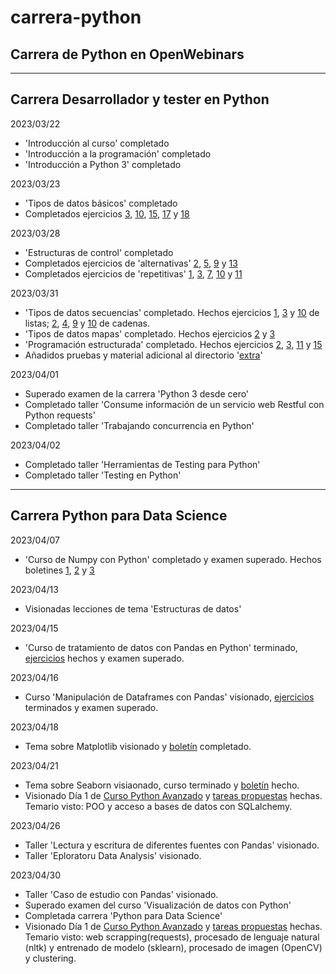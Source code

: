 # carrera-python
## Carrera de Python en OpenWebinars
-----------------------------------------------------------------------------------------------------------
## Carrera Desarrollador y tester en Python
2023/03/22
 - 'Introducción al curso' completado
 - 'Introducción a la programación' completado
 - 'Introducción a Python 3' completado
 
2023/03/23
 - 'Tipos de datos básicos' completado
 - Completados ejercicios [3](https://github.com/DiegoCarnero/carrera-python/blob/main/1-python-desde-cero/2-tipos_de_datos/EstructSec3.py), [10](https://github.com/DiegoCarnero/carrera-python/blob/main/1-python-desde-cero/2-tipos_de_datos/EstructSec10.py), [15](https://github.com/DiegoCarnero/carrera-python/blob/main/1-python-desde-cero/2-tipos_de_datos/EstructSec15.py), [17](https://github.com/DiegoCarnero/carrera-python/blob/main/1-python-desde-cero/2-tipos_de_datos/EstructSec17.py) y [18](https://github.com/DiegoCarnero/carrera-python/blob/main/1-python-desde-cero/2-tipos_de_datos/EstructSec18.py)

2023/03/28
 - 'Estructuras de control' completado
 - Completados ejercicios de 'alternativas' [2](https://github.com/DiegoCarnero/carrera-python/blob/main/1-python-desde-cero/3-estructuras_de_control/Alternativas2.py), [5](https://github.com/DiegoCarnero/carrera-python/blob/main/1-python-desde-cero/3-estructuras_de_control/Alternativas5.py), [9](https://github.com/DiegoCarnero/carrera-python/blob/main/1-python-desde-cero/3-estructuras_de_control/Alternativas9.py) y [13](https://github.com/DiegoCarnero/carrera-python/blob/main/1-python-desde-cero/3-estructuras_de_control/Alternativas13.py)
 - Completados ejercicios de 'repetitivas' [1](https://github.com/DiegoCarnero/carrera-python/blob/main/1-python-desde-cero/3-estructuras_de_control/Repetitivas1.py), [3](https://github.com/DiegoCarnero/carrera-python/blob/main/1-python-desde-cero/3-estructuras_de_control/Repetitivas3.py), [7](https://github.com/DiegoCarnero/carrera-python/blob/main/1-python-desde-cero/3-estructuras_de_control/Repetitivas7.py), [10](https://github.com/DiegoCarnero/carrera-python/blob/main/1-python-desde-cero/3-estructuras_de_control/Repetitivas10.py) y [11](https://github.com/DiegoCarnero/carrera-python/blob/main/1-python-desde-cero/3-estructuras_de_control/Repetitivas11.py)

2023/03/31
 - 'Tipos de datos secuencias' completado. Hechos ejercicios [1](https://github.com/DiegoCarnero/carrera-python/blob/main/1-python-desde-cero/4-tipos_de_datos_secuencias/Listas1.py), [3](https://github.com/DiegoCarnero/carrera-python/blob/main/1-python-desde-cero/4-tipos_de_datos_secuencias/Listas3.py) y [10](https://github.com/DiegoCarnero/carrera-python/blob/main/1-python-desde-cero/4-tipos_de_datos_secuencias/Listas10.py) de listas; [2](https://github.com/DiegoCarnero/carrera-python/blob/main/1-python-desde-cero/4-tipos_de_datos_secuencias/Cadenas2.py), [4](https://github.com/DiegoCarnero/carrera-python/blob/main/1-python-desde-cero/4-tipos_de_datos_secuencias/Cadenas4.py), [9](https://github.com/DiegoCarnero/carrera-python/blob/main/1-python-desde-cero/4-tipos_de_datos_secuencias/Cadenas9.py) y [10](https://github.com/DiegoCarnero/carrera-python/blob/main/1-python-desde-cero/4-tipos_de_datos_secuencias/Cadenas10.py) de cadenas.
 - 'Tipos de datos mapas' completado. Hechos ejercicios [2](https://github.com/DiegoCarnero/carrera-python/blob/main/1-python-desde-cero/5-tipos_de_datos_mapas/dict2.py) y [3](https://github.com/DiegoCarnero/carrera-python/blob/main/1-python-desde-cero/5-tipos_de_datos_mapas/dict3.py)
 - 'Programación estructurada' completado. Hechos ejercicios [2](https://github.com/DiegoCarnero/carrera-python/blob/main/1-python-desde-cero/6-programacion_estructurada/Funciones2.py), [3](https://github.com/DiegoCarnero/carrera-python/blob/main/1-python-desde-cero/6-programacion_estructurada/Funciones3.py), [11](https://github.com/DiegoCarnero/carrera-python/blob/main/1-python-desde-cero/6-programacion_estructurada/Funciones11.py) y [15](https://github.com/DiegoCarnero/carrera-python/blob/main/1-python-desde-cero/6-programacion_estructurada/Funciones15.py)
 - Añadidos pruebas y material adicional al directorio '[extra](https://github.com/DiegoCarnero/carrera-python/tree/main/1-python-desde-cero/extra)'

2023/04/01
 - Superado examen de la carrera 'Python 3 desde cero'
 - Completado taller 'Consume información de un servicio web Restful con Python requests'
 - Completado taller 'Trabajando concurrencia en Python'

2023/04/02
 - Completado taller 'Herramientas de Testing para Python'
 - Completado taller 'Testing en Python'
-----------------------------------------------------------------------------------------------------------
## Carrera Python para Data Science
2023/04/07
 - 'Curso de Numpy con Python' completado y examen superado. Hechos boletines [1](https://github.com/DiegoCarnero/carrera-python/blob/main/2-carrera-python-data-science/1-curso-numpy/1-conceptos-basicos/Ejers1.ipynb), [2](https://github.com/DiegoCarnero/carrera-python/blob/main/2-carrera-python-data-science/1-curso-numpy/2-operaciones/Ejers2.ipynb) y [3](https://github.com/DiegoCarnero/carrera-python/blob/main/2-carrera-python-data-science/1-curso-numpy/2-operaciones/Ejers3.ipynb)

2023/04/13
 - Visionadas lecciones de tema 'Estructuras de datos'

2023/04/15
 - 'Curso de tratamiento de datos con Pandas en Python' terminado, [ejercicios](https://github.com/DiegoCarnero/carrera-python/blob/main/2-carrera-python-data-science/2-curso-pandas/2-operaciones-con-dataframes/Ejers.ipynb) hechos y examen superado.

2023/04/16
 - Curso 'Manipulación de Dataframes con Pandas' visionado, [ejercicios](https://github.com/DiegoCarnero/carrera-python/blob/main/2-carrera-python-data-science/3-manipulacion-de-dataframes-con-pandas/Ejers.ipynb) terminados y examen superado.

2023/04/18
 - Tema sobre Matplotlib visionado y [boletín](https://github.com/DiegoCarnero/carrera-python/blob/main/2-carrera-python-data-science/4-curso-visualizacion-de-datos/1-matplotlib/Ejers.ipynb) completado.

2023/04/21
 - Tema sobre Seaborn visiaonado, curso terminado y [boletín](https://github.com/DiegoCarnero/carrera-python/blob/main/2-carrera-python-data-science/4-curso-visualizacion-de-datos/2-seaborn/Ejers.ipynb) hecho.
 - Visionado Día 1 de [Curso Python Avanzado](https://extension.uned.es/actividad/idactividad/27728) y [tareas propuestas](https://github.com/DiegoCarnero/carrera-python/blob/main/CursoUNED/Ejercicio1.ipynb) hechas. Temario visto: POO y acceso a bases de datos con SQLalchemy.

2023/04/26
 - Taller 'Lectura y escritura de diferentes fuentes con Pandas' visionado.
 - Taller 'Eploratoru Data Analysis' visionado.

2023/04/30
 - Taller 'Caso de estudio con Pandas' visionado.
 - Superado examen del curso 'Visualización de datos con Python'
 - Completada carrera 'Python para Data Science'
 - Visionado Día 1 de [Curso Python Avanzado](https://extension.uned.es/actividad/idactividad/27728) y [tareas propuestas](https://github.com/DiegoCarnero/carrera-python/blob/main/CursoUNED/Ejercicio2.ipynb) hechas. Temario visto: web scrapping(requests), procesado de lenguaje natural (nltk) y entrenado de modelo (sklearn), procesado de imagen (OpenCV) y clustering.